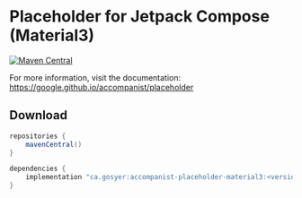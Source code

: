 # Placeholder for Jetpack Compose (Material3)

[![Maven Central](https://img.shields.io/maven-central/v/ca.gosyer/accompanist-placeholder)](https://search.maven.org/search?q=g:com.google.accompanist)

For more information, visit the documentation: https://google.github.io/accompanist/placeholder

## Download

```groovy
repositories {
    mavenCentral()
}

dependencies {
    implementation "ca.gosyer:accompanist-placeholder-material3:<version>"
}
```
